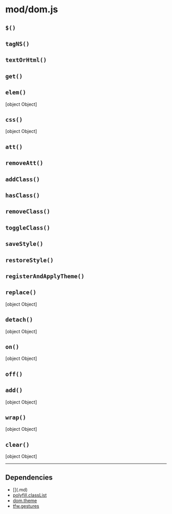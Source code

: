 # mod/dom.js
## `$()`



## `tagNS()`



## `textOrHtml()`



## `get()`



## `elem()`

[object Object]

## `css()`

[object Object]

## `att()`



## `removeAtt()`



## `addClass()`



## `hasClass()`



## `removeClass()`



## `toggleClass()`



## `saveStyle()`



## `restoreStyle()`



## `registerAndApplyTheme()`



## `replace()`

[object Object]

## `detach()`

[object Object]

## `on()`

[object Object]

## `off()`



## `add()`

[object Object]

## `wrap()`

[object Object]

## `clear()`

[object Object]


----

## Dependencies
* [$]($.md)
* [polyfill.classList](polyfill.classList.md)
* [dom.theme](dom.theme.md)
* [tfw.gestures](tfw.gestures.md)